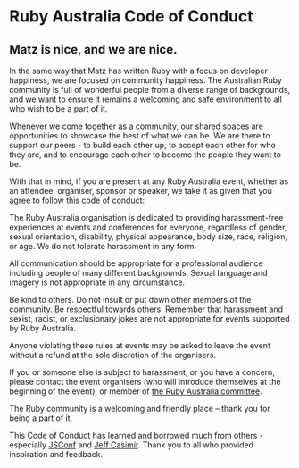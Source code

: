 # Ruby Australia Code of Conduct

## Matz is nice, and we are nice.

In the same way that Matz has written Ruby with a focus on developer happiness, we are focused on community happiness. The Australian Ruby community is full of wonderful people from a diverse range of backgrounds, and we want to ensure it remains a welcoming and safe environment to all who wish to be a part of it.

Whenever we come together as a community, our shared spaces are opportunities to showcase the best of what we can be. We are there to support our peers - to build each other up, to accept each other for who they are, and to encourage each other to become the people they want to be.

With that in mind, if you are present at any Ruby Australia event, whether as an attendee, organiser, sponsor or speaker, we take it as given that you agree to follow this code of conduct:

The Ruby Australia organisation is dedicated to providing harassment-free experiences at events and conferences for everyone, regardless of gender, sexual orientation, disability, physical appearance, body size, race, religion, or age. We do not tolerate harassment in any form.

All communication should be appropriate for a professional audience including people of many different backgrounds. Sexual language and imagery is not appropriate in any circumstance.

Be kind to others. Do not insult or put down other members of the community. Be respectful towards others. Remember that harassment and sexist, racist, or exclusionary jokes are not appropriate for events supported by Ruby Australia.

Anyone violating these rules at events may be asked to leave the event without a refund at the sole discretion of the organisers.

If you or someone else is subject to harassment, or you have a concern, please contact the event organisers (who will introduce themselves at the beginning of the event), or member of [the Ruby Australia committee](/committee-members.html).

The Ruby community is a welcoming and friendly place – thank you for being a part of it.



This Code of Conduct has learned and borrowed much from others - especially [JSConf](http://jsconf.com/codeofconduct.html) and [Jeff Casimir](https://gist.github.com/jcasimir/6992184). Thank you to all who provided inspiration and feedback.
